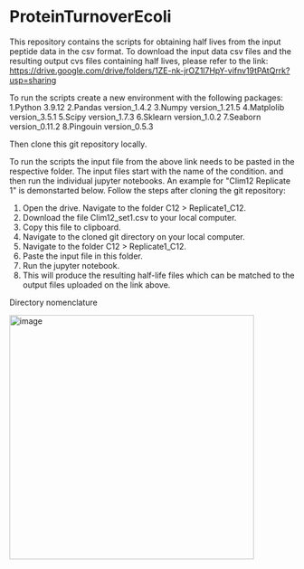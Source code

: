 # ProteinTurnoverEcoli
This repository contains the scripts for obtaining half lives from the input peptide data in the csv format. 
To download the input data csv files and the resulting output cvs files containing half lives, please refer to the link: 
https://drive.google.com/drive/folders/1ZE-nk-jrOZ1l7HpY-vifnv19tPAtQrrk?usp=sharing


To run the scripts create a new environment with the following packages: 
        1.Python 3.9.12
        2.Pandas version_1.4.2
        3.Numpy version_1.21.5
        4.Matplolib version_3.5.1
        5.Scipy version_1.7.3
        6.Sklearn version_1.0.2
        7.Seaborn version_0.11.2
        8.Pingouin version_0.5.3


Then clone this git repository locally. 

To run the scripts the input file from the above link needs to be pasted in the respective folder. The input files start with the name of the condition. 
and then run the individual jupyter notebooks. 
An example for "Clim12 Replicate 1"  is demonstarted below. Follow the steps after cloning the git repository: 
1. Open the drive. Navigate to the folder C12 > Replicate1_C12.
2. Download the file Clim12_set1.csv to your local computer.
3. Copy this file to clipboard.
4. Navigate to the cloned git directory on your local computer.
5. Navigate to the folder C12 > Replicate1_C12.
6. Paste the input file in this folder.
7. Run the jupyter notebook.
8. This will produce the resulting half-life files which can be matched to the output files uploaded on the link above.

Directory nomenclature


<img width="432" alt="image" src="https://github.com/wuhrlab/ProteinTurnoverEcoli/assets/32436924/de09c81f-e6bf-42b2-bdc4-eec680c23e0b">



